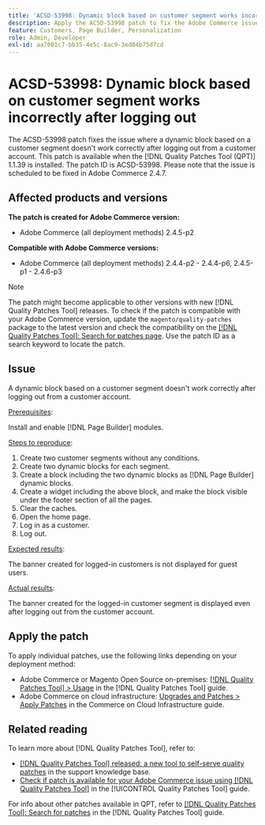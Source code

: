 ```yaml
---
title: 'ACSD-53998: Dynamic block based on customer segment works incorrectly after logging out'
description: Apply the ACSD-53998 patch to fix the Adobe Commerce issue where a dynamic block based on a customer segment doesn't work correctly after logging out from a customer account.
feature: Customers, Page Builder, Personalization
role: Admin, Developer
exl-id: aa7001c7-bb35-4e5c-8ac9-3ed84b75d7cd
---
```

# ACSD-53998: Dynamic block based on customer segment works incorrectly after logging out

The ACSD-53998 patch fixes the issue where a dynamic block based on a customer segment doesn't work correctly after logging out from a customer account. This patch is available when the [!DNL Quality Patches Tool (QPT)] 1.1.39 is installed. The patch ID is ACSD-53998. Please note that the issue is scheduled to be fixed in Adobe Commerce 2.4.7.

## Affected products and versions

**The patch is created for Adobe Commerce version:**

* Adobe Commerce (all deployment methods) 2.4.5-p2

**Compatible with Adobe Commerce versions:**

* Adobe Commerce (all deployment methods) 2.4.4-p2 - 2.4.4-p6, 2.4.5-p1 - 2.4.6-p3

>[!NOTE]
>
>The patch might become applicable to other versions with new [!DNL Quality Patches Tool] releases. To check if the patch is compatible with your Adobe Commerce version, update the `magento/quality-patches` package to the latest version and check the compatibility on the [[!DNL Quality Patches Tool]: Search for patches page](https://experienceleague.adobe.com/tools/commerce-quality-patches/index.html). Use the patch ID as a search keyword to locate the patch.

## Issue

A dynamic block based on a customer segment doesn't work correctly after logging out from a customer account.

<u>Prerequisites</u>:

Install and enable [!DNL Page Builder] modules.

<u>Steps to reproduce</u>:

1. Create two customer segments without any conditions.
1. Create two dynamic blocks for each segment.
1. Create a block including the two dynamic blocks as [!DNL Page Builder] dynamic blocks.
1. Create a widget including the above block, and make the block visible under the footer section of all the pages.
1. Clear the caches.
1. Open the home page.
1. Log in as a customer.
1. Log out.

<u>Expected results</u>:

The banner created for logged-in customers is not displayed for guest users.

<u>Actual results</u>:

The banner created for the logged-in customer segment is displayed even after logging out from the customer account. 

## Apply the patch

To apply individual patches, use the following links depending on your deployment method:

* Adobe Commerce or Magento Open Source on-premises: [[!DNL Quality Patches Tool] > Usage](/help/tools/quality-patches-tool/usage.md) in the [!DNL Quality Patches Tool] guide.
* Adobe Commerce on cloud infrastructure: [Upgrades and Patches > Apply Patches](https://experienceleague.adobe.com/docs/commerce-cloud-service/user-guide/develop/upgrade/apply-patches.html) in the Commerce on Cloud Infrastructure guide.

## Related reading

To learn more about [!DNL Quality Patches Tool], refer to:

* [[!DNL Quality Patches Tool] released: a new tool to self-serve quality patches](https://experienceleague.adobe.com/en/docs/commerce-operations/tools/quality-patches-tool/quality-patches-tool-to-self-serve-quality-patches) in the support knowledge base.
* [Check if patch is available for your Adobe Commerce issue using [!DNL Quality Patches Tool]](/help/tools/quality-patches-tool/patches-available-in-qpt/check-patch-for-magento-issue-with-magento-quality-patches.md) in the [!UICONTROL Quality Patches Tool] guide.


For info about other patches available in QPT, refer to [[!DNL Quality Patches Tool]: Search for patches](https://experienceleague.adobe.com/tools/commerce-quality-patches/index.html) in the [!DNL Quality Patches Tool] guide.
